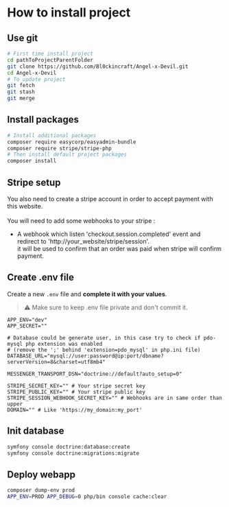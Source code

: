 # How to install project

## Use git

```bash
# First time install project
cd pathToProjectParentFolder
git clone https://github.com/Bl0ckincraft/Angel-x-Devil.git
cd Angel-x-Devil
# To update project
git fetch
git stash
git merge
```

## Install packages

```bash
# Install additional packages
composer require easycorp/easyadmin-bundle
composer require stripe/stripe-php
# Then install default project packages
composer install
```

## Stripe setup

You also need to create a stripe account in order to accept payment with this website. <br/>
<br/>
You will need to add some webhooks to your stripe :

- A webhook which listen 'checkout.session.completed' event and redirect to 'http://your_website/stripe/session'. <br/>
  it will be used to confirm that an order was paid when stripe will confirm payment.

## Create .env file

Create a new `.env` file and **complete it with your values**.
> :warning: Make sure to keep .env file private and don't commit it.

```dotenv
APP_ENV="dev"
APP_SECRET=""

# Database could be generate user, in this case try to check if pdo-mysql php extension was enabled
# (remove the ';' behind 'extension=pdo_mysql' in php.ini file)
DATABASE_URL="mysql://user:password@ip:port/dbname?serverVersion=8&charset=utf8mb4"

MESSENGER_TRANSPORT_DSN="doctrine://default?auto_setup=0"

STRIPE_SECRET_KEY="" # Your stripe secret key
STRIPE_PUBLIC_KEY="" # Your stripe public key
STRIPE_SESSION_WEBHOOK_SECRET_KEY="" # Webhooks are in same order than upper
DOMAIN="" # Like 'https://my_domain:my_port'
```

## Init database

```bash
symfony console doctrine:database:create
symfony console doctrine:migrations:migrate
```

## Deploy webapp

```bash
composer dump-env prod
APP_ENV=PROD APP_DEBUG=0 php/bin console cache:clear
```
